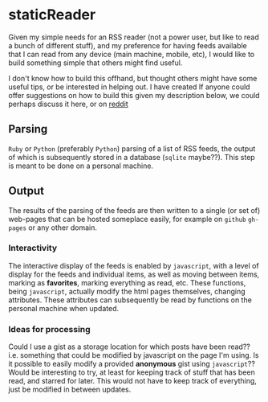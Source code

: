 # staticReader


Given my simple needs for an RSS reader (not a power user, but like to read a bunch of different stuff), and my preference for having feeds available that I can read from any device (main machine, mobile, etc), I would like to build something simple that others might find useful.

I don't know how to build this offhand, but thought others might have some useful tips, or be interested in helping out. I have created If anyone could offer suggestions on how to build this given my description below, we could perhaps discuss it here, or on [reddit](http://www.reddit.com/r/programming/comments/1f4030/staticreader_idea_for_simple_relatively_static/)

## Parsing

`Ruby` or `Python` (preferably `Python`) parsing of a list of RSS feeds, the output of which is subsequently stored in a database (`sqlite` maybe??). This step is meant to be done on a personal machine.

## Output

The results of the parsing of the feeds are then written to a single (or set of) web-pages that can be hosted someplace easily, for example on `github` `gh-pages` or any other domain.

### Interactivity

The interactive display of the feeds is enabled by `javascript`, with a level of display for the feeds and individual items, as well as moving between items, marking as **favorites**, marking everything as read, etc. These functions, being `javascript`, actually modify the html pages themselves, changing attributes. These attributes can subsequently be read by functions on the personal machine when updated.

### Ideas for processing

Could I use a gist as a storage location for which posts have been read?? i.e. something that could be modified by javascript on the page I'm using. Is it possible to easily modify a provided **anonymous** gist using `javascript`?? Would be interesting to try, at least for keeping track of stuff that has been read, and starred for later. This would not have to keep track of everything, just be modified in between updates.
